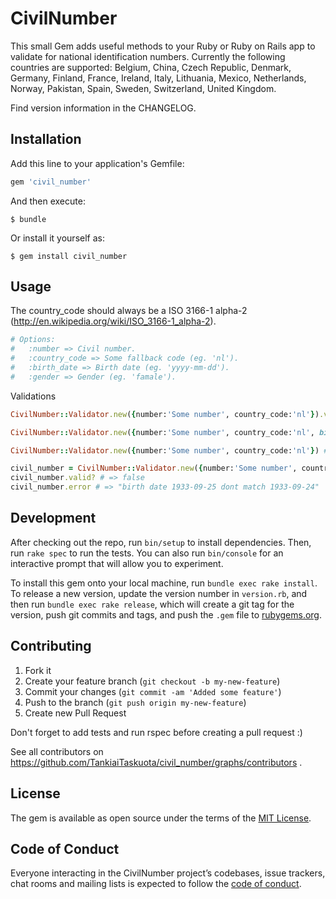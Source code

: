 # CivilNumber

This small Gem adds useful methods to your Ruby or Ruby on Rails app to validate for national identification numbers. Currently the following countries are supported: Belgium, China, Czech Republic, Denmark, Germany, Finland, France, Ireland, Italy, Lithuania, Mexico, Netherlands, Norway, Pakistan, Spain, Sweden, Switzerland, United Kingdom.

Find version information in the CHANGELOG.


## Installation

Add this line to your application's Gemfile:

```ruby
gem 'civil_number'
```

And then execute:

    $ bundle

Or install it yourself as:

    $ gem install civil_number

## Usage
The country_code should always be a ISO 3166-1 alpha-2 (http://en.wikipedia.org/wiki/ISO_3166-1_alpha-2).
```ruby
# Options:
#   :number => Civil number.
#   :country_code => Some fallback code (eg. 'nl').
#   :birth_date => Birth date (eg. 'yyyy-mm-dd').
#   :gender => Gender (eg. 'famale').
```
Validations
```ruby
CivilNumber::Validator.new({number:'Some number', country_code:'nl'}).valid? # => true

CivilNumber::Validator.new({number:'Some number', country_code:'nl', birth_date: 'yyyy-mm-dd'}).valid? # => true

CivilNumber::Validator.new({number:'Some number', country_code:'nl'}) # => #<CivilNumber::Validator:0x000000021e2420 @civil_number="Some number", @country_code="NL", @birth_date=birth_date from civil number information, @gender=gender from civil number information>

civil_number = CivilNumber::Validator.new({number:'Some number', country_code:'nl'})
civil_number.valid? # => false
civil_number.error # => "birth date 1933-09-25 dont match 1933-09-24"
```

## Development

After checking out the repo, run `bin/setup` to install dependencies. Then, run `rake spec` to run the tests. You can also run `bin/console` for an interactive prompt that will allow you to experiment.

To install this gem onto your local machine, run `bundle exec rake install`. To release a new version, update the version number in `version.rb`, and then run `bundle exec rake release`, which will create a git tag for the version, push git commits and tags, and push the `.gem` file to [rubygems.org](https://rubygems.org).

## Contributing

1. Fork it
2. Create your feature branch (`git checkout -b my-new-feature`)
3. Commit your changes (`git commit -am 'Added some feature'`)
4. Push to the branch (`git push origin my-new-feature`)
5. Create new Pull Request

Don't forget to add tests and run rspec before creating a pull request :)

See all contributors on https://github.com/TankiaiTaskuota/civil_number/graphs/contributors .

## License

The gem is available as open source under the terms of the [MIT License](http://opensource.org/licenses/MIT).

## Code of Conduct

Everyone interacting in the CivilNumber project’s codebases, issue trackers, chat rooms and mailing lists is expected to follow the [code of conduct](https://github.com/TankiaiTaskuota/civil_number/blob/master/CODE_OF_CONDUCT.md).
